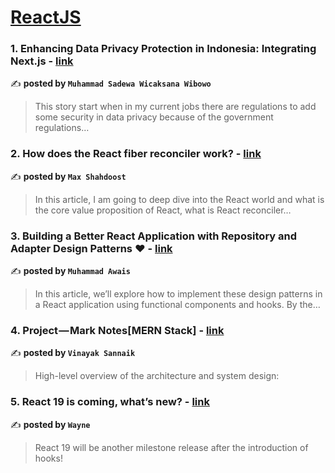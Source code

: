 
<h1><a href=https://medium.com/tag/reactjs/recommended target="_blank" rel="noopener noreferrer">ReactJS</a></h1>
<h3>1. Enhancing Data Privacy Protection in Indonesia: Integrating Next.js - <a href="https://medium.com/@muhammadsadewawicaksanawibowo/enhancing-data-privacy-protection-in-indonesia-integrating-next-js-595d9c46b4f3" target="_blank" rel="noopener noreferrer">link</a></h3>

✍️ **posted by `Muhammad Sadewa Wicaksana Wibowo`**

<blockquote>This story start when in my current jobs there are regulations to add some security in data privacy because of the government regulations…</blockquote>

<h3>2. How does the React fiber reconciler work? - <a href="https://medium.com/@maxtsh/how-does-the-react-fiber-reconciler-work-77c3650127da" target="_blank" rel="noopener noreferrer">link</a></h3>

✍️ **posted by `Max Shahdoost`**

<blockquote>In this article, I am going to deep dive into the React world and what is the core value proposition of React, what is React reconciler…</blockquote>

<h3>3. Building a Better React Application with Repository and Adapter Design Patterns ❤ - <a href="https://medium.com/javascript-in-plain-english/building-a-better-react-application-with-repository-and-adapter-design-patterns-3e089f43fbc8" target="_blank" rel="noopener noreferrer">link</a></h3>

✍️ **posted by `Muhammad Awais`**

<blockquote>In this article, we’ll explore how to implement these design patterns in a React application using functional components and hooks. By the…</blockquote>

<h3>4. Project — Mark Notes[MERN Stack] - <a href="https://medium.com/@vinayaksannaik01/project-mark-notes-mern-stack-55a96f699591" target="_blank" rel="noopener noreferrer">link</a></h3>

✍️ **posted by `Vinayak Sannaik`**

<blockquote>High-level overview of the architecture and system design:</blockquote>

<h3>5. React 19 is coming, what’s new? - <a href="https://medium.com/stackademic/react-19-is-coming-whats-new-79e2d4b948e4" target="_blank" rel="noopener noreferrer">link</a></h3>

✍️ **posted by `Wayne`**

<blockquote>React 19 will be another milestone release after the introduction of hooks!</blockquote>

